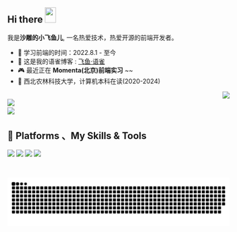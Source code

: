 ## Hi there <img src="https://media.giphy.com/media/hvRJCLFzcasrR4ia7z/giphy.gif" width="25px" height="35px">



我是**沙雕的小飞鱼儿**, 一名热爱技术，热爱开源的前端开发者。

- 🔭 学习前端的时间：2022.8.1 - 至今
- 💬 这是我的语雀博客 : [飞鱼·语雀](https://www.yuque.com/boyfeiyu)
- 🎮 最近正在 **Momenta(北京)前端实习** ~~
- 🌱 西北农林科技大学，计算机本科在读(2020-2024)
<a href="#">
  <img align="right" src="https://github-readme-stats.vercel.app/api?username=boyfeiyu&show_icons=true">
</a>

<br>

<img  src="https://cdn.jsdelivr.net/gh/yzyyz1387/WangYeQianger/nwafu.png" height="75px">

<br>
<a href="#" style="">
  <img  src="https://github-readme-stats.vercel.app/api/top-langs/?username=boyfeiyu">
</a>

<br>

## 🌟 **Platforms 、My Skills & Tools**

![](https://img.shields.io/badge/Windows11-0078d6?style=flat-square&logo=windows&logoColor=fff)
![](https://img.shields.io/badge/-HTML-e76029?style=flat-square&logo=html5&logoColor=fff)
![](https://img.shields.io/badge/-CSS-275ee4?style=flat-square&logo=css3&logoColor=fff)
![](https://img.shields.io/badge/-JavaScript-eeca03?style=flat-square&logo=javascript&logoColor=fff)

<br>

![](https://github.com/boyfeiyu/boyfeiyu/blob/output/github-contribution-grid-snake.svg)
